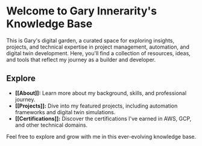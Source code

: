 # Welcome to Gary Innerarity's Knowledge Base

This is Gary's digital garden, a curated space for exploring insights, projects, and technical expertise in project management, automation, and digital twin development. Here, you'll find a collection of resources, ideas, and tools that reflect my journey as a builder and developer.

## Explore

- **[[About]]:** Learn more about my background, skills, and professional journey.
- **[[Projects]]:** Dive into my featured projects, including automation frameworks and digital twin simulations.
- **[[Certifications]]:** Discover the certifications I've earned in AWS, GCP, and other technical domains.

Feel free to explore and grow with me in this ever-evolving knowledge base.
